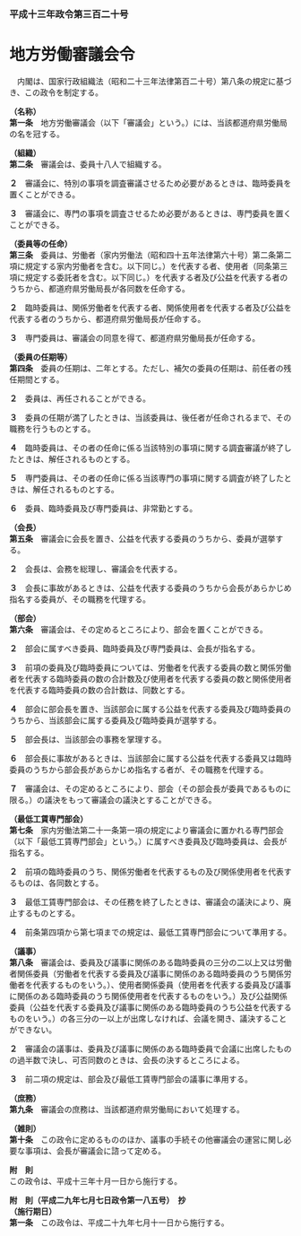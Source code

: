 ### 平成十三年政令第三百二十号  
# 地方労働審議会令  
　内閣は、国家行政組織法（昭和二十三年法律第百二十号）第八条の規定に基づき、この政令を制定する。  
  
**（名称）**  
**第一条**　地方労働審議会（以下「審議会」という。）には、当該都道府県労働局の名を冠する。  
  
**（組織）**  
**第二条**　審議会は、委員十八人で組織する。  
  
**２**　審議会に、特別の事項を調査審議させるため必要があるときは、臨時委員を置くことができる。  
  
**３**　審議会に、専門の事項を調査させるため必要があるときは、専門委員を置くことができる。  
  
**（委員等の任命）**  
**第三条**　委員は、労働者（家内労働法（昭和四十五年法律第六十号）第二条第二項に規定する家内労働者を含む。以下同じ。）を代表する者、使用者（同条第三項に規定する委託者を含む。以下同じ。）を代表する者及び公益を代表する者のうちから、都道府県労働局長が各同数を任命する。  
  
**２**　臨時委員は、関係労働者を代表する者、関係使用者を代表する者及び公益を代表する者のうちから、都道府県労働局長が任命する。  
  
**３**　専門委員は、審議会の同意を得て、都道府県労働局長が任命する。  
  
**（委員の任期等）**  
**第四条**　委員の任期は、二年とする。ただし、補欠の委員の任期は、前任者の残任期間とする。  
  
**２**　委員は、再任されることができる。  
  
**３**　委員の任期が満了したときは、当該委員は、後任者が任命されるまで、その職務を行うものとする。  
  
**４**　臨時委員は、その者の任命に係る当該特別の事項に関する調査審議が終了したときは、解任されるものとする。  
  
**５**　専門委員は、その者の任命に係る当該専門の事項に関する調査が終了したときは、解任されるものとする。  
  
**６**　委員、臨時委員及び専門委員は、非常勤とする。  
  
**（会長）**  
**第五条**　審議会に会長を置き、公益を代表する委員のうちから、委員が選挙する。  
  
**２**　会長は、会務を総理し、審議会を代表する。  
  
**３**　会長に事故があるときは、公益を代表する委員のうちから会長があらかじめ指名する委員が、その職務を代理する。  
  
**（部会）**  
**第六条**　審議会は、その定めるところにより、部会を置くことができる。  
  
**２**　部会に属すべき委員、臨時委員及び専門委員は、会長が指名する。  
  
**３**　前項の委員及び臨時委員については、労働者を代表する委員の数と関係労働者を代表する臨時委員の数の合計数及び使用者を代表する委員の数と関係使用者を代表する臨時委員の数の合計数は、同数とする。  
  
**４**　部会に部会長を置き、当該部会に属する公益を代表する委員及び臨時委員のうちから、当該部会に属する委員及び臨時委員が選挙する。  
  
**５**　部会長は、当該部会の事務を掌理する。  
  
**６**　部会長に事故があるときは、当該部会に属する公益を代表する委員又は臨時委員のうちから部会長があらかじめ指名する者が、その職務を代理する。  
  
**７**　審議会は、その定めるところにより、部会（その部会長が委員であるものに限る。）の議決をもって審議会の議決とすることができる。  
  
**（最低工賃専門部会）**  
**第七条**　家内労働法第二十一条第一項の規定により審議会に置かれる専門部会（以下「最低工賃専門部会」という。）に属すべき委員及び臨時委員は、会長が指名する。  
  
**２**　前項の臨時委員のうち、関係労働者を代表するもの及び関係使用者を代表するものは、各同数とする。  
  
**３**　最低工賃専門部会は、その任務を終了したときは、審議会の議決により、廃止するものとする。  
  
**４**　前条第四項から第七項までの規定は、最低工賃専門部会について準用する。  
  
**（議事）**  
**第八条**　審議会は、委員及び議事に関係のある臨時委員の三分の二以上又は労働者関係委員（労働者を代表する委員及び議事に関係のある臨時委員のうち関係労働者を代表するものをいう。）、使用者関係委員（使用者を代表する委員及び議事に関係のある臨時委員のうち関係使用者を代表するものをいう。）及び公益関係委員（公益を代表する委員及び議事に関係のある臨時委員のうち公益を代表するものをいう。）の各三分の一以上が出席しなければ、会議を開き、議決することができない。  
  
**２**　審議会の議事は、委員及び議事に関係のある臨時委員で会議に出席したものの過半数で決し、可否同数のときは、会長の決するところによる。  
  
**３**　前二項の規定は、部会及び最低工賃専門部会の議事に準用する。  
  
**（庶務）**  
**第九条**　審議会の庶務は、当該都道府県労働局において処理する。  
  
**（雑則）**  
**第十条**　この政令に定めるもののほか、議事の手続その他審議会の運営に関し必要な事項は、会長が審議会に諮って定める。  
  
**附　則**  
この政令は、平成十三年十月一日から施行する。  
  
**附　則（平成二九年七月七日政令第一八五号）　抄**  
**（施行期日）**  
**第一条**　この政令は、平成二十九年七月十一日から施行する。  
  
